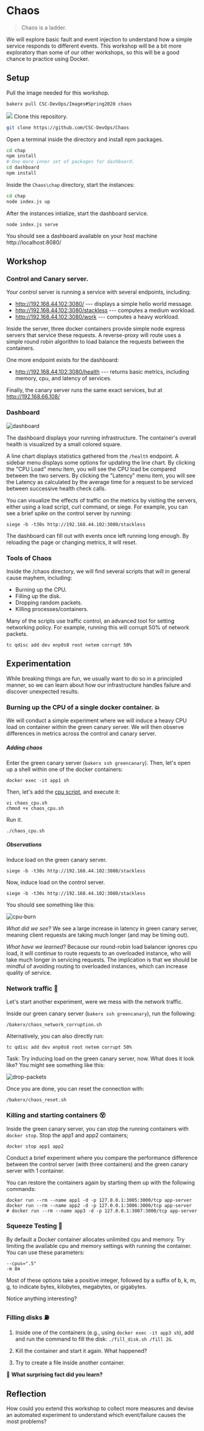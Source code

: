 # Chaos

> Chaos is a ladder.

We will explore basic fault and event injection to understand how a simple service responds to different events. This workshop will be a bit more exploratory than some of our other workshops, so this will be a good chance to practice using Docker.


## Setup

Pull the image needed for this workshop.

```bash
bakerx pull CSC-DevOps/Images#Spring2020 chaos
```
![](/img/up.png)
Clone this repository.

```bash
git clone https://github.com/CSC-DevOps/Chaos
```

Open a terminal inside the directory and install npm packages.

```bash
cd chap
npm install
# One more inner set of packages for dashboard.
cd dashboard
npm install
```

Inside the `Chaos\chap` directory, start the instances:

```bash
cd chap
node index.js up
```

After the instances intialize, start the dashboard service.

```
node index.js serve
```

You should see a dashboard available on your host machine http://localhost:8080/

## Workshop

### Control and Canary server.

Your control server is running a service with several endpoints, including:

* http://192.168.44.102:3080/ --- displays a simple hello world message.
* http://192.168.44.102:3080/stackless --- computes a medium workload.
* http://192.168.44.102:3080/work --- computes a heavy workload.

Inside the server, three docker containers provide simple node express servers that service these requests.
A reverse-proxy will route uses a simple round robin algorithm to load balance the requests between the containers.

One more endpoint exists for the dashboard:

* http://192.168.44.102:3080/health --- returns basic metrics, including memory, cpu, and latency of services.

Finally, the canary server runs the same exact services, but at http://192.168.66.108/

### Dashboard

![dashboard](img/dashboard.png)

The dashboard displays your running infrastructure.  The container's overall health is visualized by a small colored square. 

A line chart displays statistics gathered from the `/health` endpoint. A sidebar menu displays some options for updating the line chart. By clicking the "CPU Load" menu item, you will see the CPU load be compared between the two servers. By clicking the "Latency" menu item, you will see the Latency as calculated by the average time for a request to be serviced between successive health check calls.

You can visualize the effects of traffic on the metrics by visiting the servers, either using a load script, curl command, or siege. For example, you can see a brief spike on the control server by running:

    siege -b -t30s http://192.168.44.102:3080/stackless

The dashboard can fill out with events once left running long enough. By reloading the page or changing metrics, it will reset.

### Tools of Chaos

Inside the /chaos directory, we will find several scripts that will in general cause mayhem, including:

* Burning up the CPU.
* Filling up the disk.
* Dropping random packets.
* Killing processes/containers.

Many of the scripts use traffic control, an advanced tool for setting networking policy. For example, running this will corrupt 50% of network packets.

    tc qdisc add dev enp0s8 root netem corrupt 50%

## Experimentation

While breaking things are fun, we usually want to do so in a principled manner, so we can learn about how our infrastructure handles failure and discover unexpected results.

### Burning up the CPU of a single docker container. 💥

We will conduct a simple experiment where we will induce a heavy CPU load on container within the green canary server. We will then observe differences in metrics across the control and canary server.

##### Adding chaos

Enter the green canary server (`bakerx ssh greencanary`). Then, let's open up a shell within one of the docker containers:

```
docker exec -it app1 sh
```

Then, let's add the [cpu script](chaos/chaos_cpu.sh), and execute it:

```
vi chaos_cpu.sh
chmod +x chaos_cpu.sh
```

Run it.

```
./chaos_cpu.sh
```

##### Observations

Induce load on the green canary server.

    siege -b -t30s http://192.168.44.102:3080/stackless

Now, induce load on the control server.

    siege -b -t30s http://192.168.44.102:3080/stackless

You should see something like this:

![cpu-burn](img/cpu-burn.png)

*What did we see*? We see a large increase in latency in green canary server, meaning client requests are taking much longer (and may be timing out).

*What have we learned?* Because our round-robin load balancer ignores cpu load, it will continue to route requests to an overloaded instance, who will take much longer in servicing requests. The implication is that we should be mindful of avoiding routing to overloaded instances, which can increase quality of service.


### Network traffic 🚦

Let's start another experiment, were we mess with the network traffic.

Inside our green canary server (`bakerx ssh greencanary`), run the following:

    /bakerx/chaos_network_corruption.sh

Alternatively, you can also directly run:

    tc qdisc add dev enp0s8 root netem corrupt 50%

Task: Try inducing load on the green canary server, now. What does it look like? You might see something like this:

![drop-packets](img/drop-packets.png)

Once you are done, you can reset the connection with:

    /bakerx/chaos_reset.sh


### Killing and starting containers 😵

Inside the green canary server, you can stop the running containers with `docker stop`.
Stop the app1 and app2 containers;

```
docker stop app1 app2
```

Conduct a brief experiment where you compare the performance difference between the control server (with three containers) and the green canary server with 1 container.

You can restore the containers again by starting them up with the following commands:
```
docker run --rm --name app1 -d -p 127.0.0.1:3005:3000/tcp app-server
docker run --rm --name app2 -d -p 127.0.0.1:3006:3000/tcp app-server
# docker run --rm --name app3 -d -p 127.0.0.1:3007:3000/tcp app-server
```

### Squeeze Testing 🔽

By default a Docker container allocates unlimited cpu and memory. Try limiting the available cpu and memory settings with running the container. You can use these parameters:

```
--cpus=".5"
-m 8m
```

Most of these options take a positive integer, followed by a suffix of b, k, m, g, to indicate bytes, kilobytes, megabytes, or gigabytes.

Notice anything interesting?

### Filling disks ⛽

1. Inside one of the containers (e.g., using `docker exec -it app3 sh`), add and run the command to fill the disk: `./fill_disk.sh /fill 2G`.

2. Kill the container and start it again. What happened?

3. Try to create a file inside another container.

🔴 **What surprising fact did you learn?**

## Reflection

How could you extend this workshop to collect more measures and devise an automated experiment to understand which event/failure causes the most problems?
